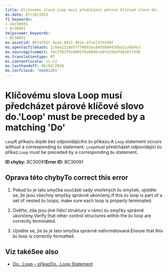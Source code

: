 ```yaml
---
title: Klíčovému slova Loop musí předcházet párové klíčové slovo do.
ms.date: 07/20/2015
f1_keywords:
- vbc30091
- bc30091
helpviewer_keywords:
- BC30091
ms.assetid: 05f47b2f-4eaa-4911-981e-3fce737d249f
ms.openlocfilehash: 1c8ee2319e5ff70693ac84d580443dba2ca4b9e3
ms.sourcegitcommit: f8c270376ed905f6a8896ce0fe25b4f4b38ff498
ms.translationtype: MT
ms.contentlocale: cs-CZ
ms.lasthandoff: 06/04/2020
ms.locfileid: "84401261"
---
```

# <a name="loop-must-be-preceded-by-a-matching-do"></a><span data-ttu-id="75782-102">Klíčovému slova Loop musí předcházet párové klíčové slovo do.</span><span class="sxs-lookup"><span data-stu-id="75782-102">'Loop' must be preceded by a matching 'Do'</span></span>
<span data-ttu-id="75782-103">`Loop`K příkazu dojde bez odpovídajícího `Do` příkazu.</span><span class="sxs-lookup"><span data-stu-id="75782-103">A `Loop` statement occurs without a corresponding `Do` statement.</span></span> <span data-ttu-id="75782-104">`Loop`musí předcházet odpovídající `Do` příkaz.</span><span class="sxs-lookup"><span data-stu-id="75782-104">`Loop` must be preceded by a corresponding `Do` statement.</span></span>  
  
 <span data-ttu-id="75782-105">**ID chyby:** BC30091</span><span class="sxs-lookup"><span data-stu-id="75782-105">**Error ID:** BC30091</span></span>  
  
## <a name="to-correct-this-error"></a><span data-ttu-id="75782-106">Oprava této chyby</span><span class="sxs-lookup"><span data-stu-id="75782-106">To correct this error</span></span>  
  
1. <span data-ttu-id="75782-107">Pokud `Do` je tato smyčka součástí sady vnořených `Do` smyček, ujistěte se, že jsou všechny smyčky správně ukončeny.</span><span class="sxs-lookup"><span data-stu-id="75782-107">If this `Do` loop is part of a set of nested `Do` loops, make sure each loop is properly terminated.</span></span>  
  
2. <span data-ttu-id="75782-108">Ověřte, zda jsou jiné řídicí struktury v rámci `Do` smyčky správně ukončeny.</span><span class="sxs-lookup"><span data-stu-id="75782-108">Verify that other control structures within the `Do` loop are correctly terminated.</span></span>  
  
3. <span data-ttu-id="75782-109">Ujistěte se, že `Do` je tato smyčka správně naformátovaná.</span><span class="sxs-lookup"><span data-stu-id="75782-109">Ensure that this `Do` loop is correctly formatted.</span></span>  
  
## <a name="see-also"></a><span data-ttu-id="75782-110">Viz také</span><span class="sxs-lookup"><span data-stu-id="75782-110">See also</span></span>

- [<span data-ttu-id="75782-111">Do...Loop – příkaz</span><span class="sxs-lookup"><span data-stu-id="75782-111">Do...Loop Statement</span></span>](../language-reference/statements/do-loop-statement.md)
